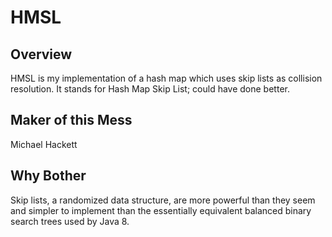 # HMSL

## Overview

HMSL is my implementation of a hash map which uses skip lists as collision resolution. It stands for Hash Map Skip List; could have done better.

## Maker of this Mess

Michael Hackett

## Why Bother

Skip lists, a randomized data structure, are more powerful than they seem and simpler to implement than the essentially equivalent balanced binary search trees used by Java 8.